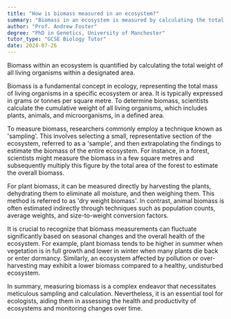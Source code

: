 ```yaml
---
title: "How is biomass measured in an ecosystem?"
summary: "Biomass in an ecosystem is measured by calculating the total weight of all living organisms in a specific area."
author: "Prof. Andrew Foster"
degree: "PhD in Genetics, University of Manchester"
tutor_type: "GCSE Biology Tutor"
date: 2024-07-26
---
```


Biomass within an ecosystem is quantified by calculating the total weight of all living organisms within a designated area.

Biomass is a fundamental concept in ecology, representing the total mass of living organisms in a specific ecosystem or area. It is typically expressed in grams or tonnes per square metre. To determine biomass, scientists calculate the cumulative weight of all living organisms, which includes plants, animals, and microorganisms, in a defined area.

To measure biomass, researchers commonly employ a technique known as 'sampling'. This involves selecting a small, representative section of the ecosystem, referred to as a 'sample', and then extrapolating the findings to estimate the biomass of the entire ecosystem. For instance, in a forest, scientists might measure the biomass in a few square metres and subsequently multiply this figure by the total area of the forest to estimate the overall biomass.

For plant biomass, it can be measured directly by harvesting the plants, dehydrating them to eliminate all moisture, and then weighing them. This method is referred to as 'dry weight biomass'. In contrast, animal biomass is often estimated indirectly through techniques such as population counts, average weights, and size-to-weight conversion factors.

It is crucial to recognize that biomass measurements can fluctuate significantly based on seasonal changes and the overall health of the ecosystem. For example, plant biomass tends to be higher in summer when vegetation is in full growth and lower in winter when many plants die back or enter dormancy. Similarly, an ecosystem affected by pollution or over-harvesting may exhibit a lower biomass compared to a healthy, undisturbed ecosystem.

In summary, measuring biomass is a complex endeavor that necessitates meticulous sampling and calculation. Nevertheless, it is an essential tool for ecologists, aiding them in assessing the health and productivity of ecosystems and monitoring changes over time.
    